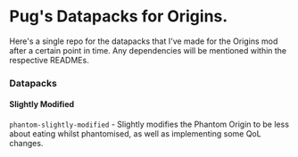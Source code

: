 # Pug's Datapacks for Origins.
Here's a single repo for the datapacks that I've made for the Origins mod after a certain point in time. Any dependencies will be mentioned within the respective READMEs.

### Datapacks
#### Slightly Modified
`phantom-slightly-modified` - Slightly modifies the Phantom Origin to be less about eating whilst phantomised, as well as implementing some QoL changes.